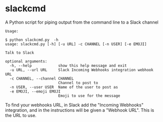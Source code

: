 slackcmd
========

A Python script for piping output from the command line to a Slack channel

```
Usage:

$ python slackcmd.py  -h
usage: slackcmd.py [-h] [-u URL] -c CHANNEL [-n USER] [-e EMOJI]

Talk to Slack

optional arguments:
  -h, --help            show this help message and exit
  -u URL, --url URL     Slack Incoming Webhooks integration webhook URL
  -c CHANNEL, --channel CHANNEL
                        Channel to post to
  -n USER, --user USER  Name of the user to post as
  -e EMOJI, --emoji EMOJI
                        Emoji to use for the message
```

To find your webhooks URL, in Slack add the "Incoming Webhooks" integration, and in 
the instructions will be given a "Webhook URL".  This is the URL to use.
